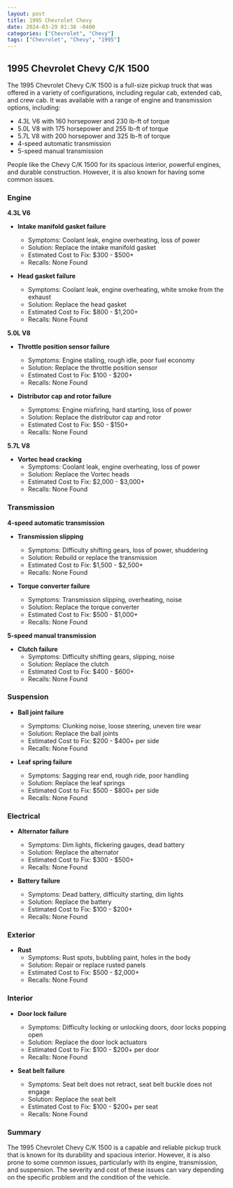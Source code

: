 ```yaml
---
layout: post
title: 1995 Chevrolet Chevy
date: 2024-03-29 01:38 -0400
categories: ["Chevrolet", "Chevy"]
tags: ["Chevrolet", "Chevy", "1995"]
---
```

## 1995 Chevrolet Chevy C/K 1500

The 1995 Chevrolet Chevy C/K 1500 is a full-size pickup truck that was offered in a variety of configurations, including regular cab, extended cab, and crew cab. It was available with a range of engine and transmission options, including:

* 4.3L V6 with 160 horsepower and 230 lb-ft of torque
* 5.0L V8 with 175 horsepower and 255 lb-ft of torque
* 5.7L V8 with 200 horsepower and 325 lb-ft of torque
* 4-speed automatic transmission
* 5-speed manual transmission

People like the Chevy C/K 1500 for its spacious interior, powerful engines, and durable construction. However, it is also known for having some common issues.

### Engine

**4.3L V6**

* **Intake manifold gasket failure**
    * Symptoms: Coolant leak, engine overheating, loss of power
    * Solution: Replace the intake manifold gasket
    * Estimated Cost to Fix: $300 - $500+
    * Recalls: None Found

* **Head gasket failure**
    * Symptoms: Coolant leak, engine overheating, white smoke from the exhaust
    * Solution: Replace the head gasket
    * Estimated Cost to Fix: $800 - $1,200+
    * Recalls: None Found

**5.0L V8**

* **Throttle position sensor failure**
    * Symptoms: Engine stalling, rough idle, poor fuel economy
    * Solution: Replace the throttle position sensor
    * Estimated Cost to Fix: $100 - $200+
    * Recalls: None Found

* **Distributor cap and rotor failure**
    * Symptoms: Engine misfiring, hard starting, loss of power
    * Solution: Replace the distributor cap and rotor
    * Estimated Cost to Fix: $50 - $150+
    * Recalls: None Found

**5.7L V8**

* **Vortec head cracking**
    * Symptoms: Coolant leak, engine overheating, loss of power
    * Solution: Replace the Vortec heads
    * Estimated Cost to Fix: $2,000 - $3,000+
    * Recalls: None Found

### Transmission

**4-speed automatic transmission**

* **Transmission slipping**
    * Symptoms: Difficulty shifting gears, loss of power, shuddering
    * Solution: Rebuild or replace the transmission
    * Estimated Cost to Fix: $1,500 - $2,500+
    * Recalls: None Found

* **Torque converter failure**
    * Symptoms: Transmission slipping, overheating, noise
    * Solution: Replace the torque converter
    * Estimated Cost to Fix: $500 - $1,000+
    * Recalls: None Found

**5-speed manual transmission**

* **Clutch failure**
    * Symptoms: Difficulty shifting gears, slipping, noise
    * Solution: Replace the clutch
    * Estimated Cost to Fix: $400 - $600+
    * Recalls: None Found

### Suspension

* **Ball joint failure**
    * Symptoms: Clunking noise, loose steering, uneven tire wear
    * Solution: Replace the ball joints
    * Estimated Cost to Fix: $200 - $400+ per side
    * Recalls: None Found

* **Leaf spring failure**
    * Symptoms: Sagging rear end, rough ride, poor handling
    * Solution: Replace the leaf springs
    * Estimated Cost to Fix: $500 - $800+ per side
    * Recalls: None Found

### Electrical

* **Alternator failure**
    * Symptoms: Dim lights, flickering gauges, dead battery
    * Solution: Replace the alternator
    * Estimated Cost to Fix: $300 - $500+
    * Recalls: None Found

* **Battery failure**
    * Symptoms: Dead battery, difficulty starting, dim lights
    * Solution: Replace the battery
    * Estimated Cost to Fix: $100 - $200+
    * Recalls: None Found

### Exterior

* **Rust**
    * Symptoms: Rust spots, bubbling paint, holes in the body
    * Solution: Repair or replace rusted panels
    * Estimated Cost to Fix: $500 - $2,000+
    * Recalls: None Found

### Interior

* **Door lock failure**
    * Symptoms: Difficulty locking or unlocking doors, door locks popping open
    * Solution: Replace the door lock actuators
    * Estimated Cost to Fix: $100 - $200+ per door
    * Recalls: None Found

* **Seat belt failure**
    * Symptoms: Seat belt does not retract, seat belt buckle does not engage
    * Solution: Replace the seat belt
    * Estimated Cost to Fix: $100 - $200+ per seat
    * Recalls: None Found

### Summary

The 1995 Chevrolet Chevy C/K 1500 is a capable and reliable pickup truck that is known for its durability and spacious interior. However, it is also prone to some common issues, particularly with its engine, transmission, and suspension. The severity and cost of these issues can vary depending on the specific problem and the condition of the vehicle.
